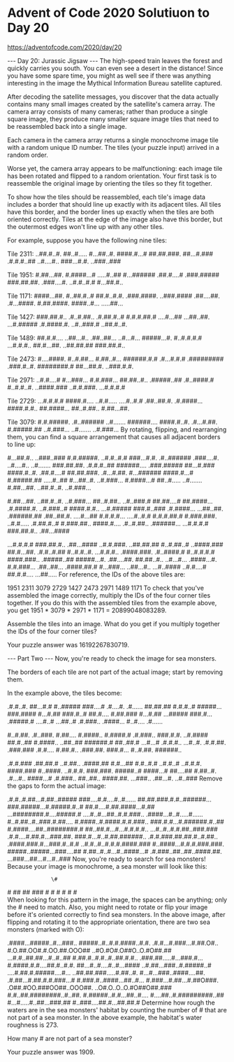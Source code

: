 # Advent of Code 2020 Solutiuon to Day 20
https://adventofcode.com/2020/day/20

--- Day 20: Jurassic Jigsaw ---
The high-speed train leaves the forest and quickly carries you south. You can even see a desert in the distance! Since you have some spare time, you might as well see if there was anything interesting in the image the Mythical Information Bureau satellite captured.

After decoding the satellite messages, you discover that the data actually contains many small images created by the satellite's camera array. The camera array consists of many cameras; rather than produce a single square image, they produce many smaller square image tiles that need to be reassembled back into a single image.

Each camera in the camera array returns a single monochrome image tile with a random unique ID number. The tiles (your puzzle input) arrived in a random order.

Worse yet, the camera array appears to be malfunctioning: each image tile has been rotated and flipped to a random orientation. Your first task is to reassemble the original image by orienting the tiles so they fit together.

To show how the tiles should be reassembled, each tile's image data includes a border that should line up exactly with its adjacent tiles. All tiles have this border, and the border lines up exactly when the tiles are both oriented correctly. Tiles at the edge of the image also have this border, but the outermost edges won't line up with any other tiles.

For example, suppose you have the following nine tiles:

Tile 2311:
..\#\#.\#..\#.
\#\#..\#.....
\#...\#\#..\#.
\#\#\#\#.\#...\#
\#\#.\#\#.\#\#\#.
\#\#...\#.\#\#\#
.\#.\#.\#..\#\#
..\#....\#..
\#\#\#...\#.\#.
..\#\#\#..\#\#\#

Tile 1951:
\#.\#\#...\#\#.
\#.\#\#\#\#...\#
.....\#..\#\#
\#...\#\#\#\#\#\#
.\#\#.\#....\#
.\#\#\#.\#\#\#\#\#
\#\#\#.\#\#.\#\#.
.\#\#\#....\#.
..\#.\#..\#.\#
\#...\#\#.\#..

Tile 1171:
\#\#\#\#...\#\#.
\#..\#\#.\#..\#
\#\#.\#..\#.\#.
.\#\#\#.\#\#\#\#.
..\#\#\#.\#\#\#\#
.\#\#....\#\#.
.\#...\#\#\#\#.
\#.\#\#.\#\#\#\#.
\#\#\#\#..\#...
.....\#\#...

Tile 1427:
\#\#\#.\#\#.\#..
.\#..\#.\#\#..
.\#.\#\#.\#..\#
\#.\#.\#.\#\#.\#
....\#...\#\#
...\#\#..\#\#.
...\#.\#\#\#\#\#
.\#.\#\#\#\#.\#.
..\#..\#\#\#.\#
..\#\#.\#..\#.

Tile 1489:
\#\#.\#.\#....
..\#\#...\#..
.\#\#..\#\#...
..\#...\#...
\#\#\#\#\#...\#.
\#..\#.\#.\#.\#
...\#.\#.\#..
\#\#.\#...\#\#.
..\#\#.\#\#.\#\#
\#\#\#.\#\#.\#..

Tile 2473:
\#....\#\#\#\#.
\#..\#.\#\#...
\#.\#\#..\#...
\#\#\#\#\#\#.\#.\#
.\#...\#.\#.\#
.\#\#\#\#\#\#\#\#\#
.\#\#\#.\#..\#.
\#\#\#\#\#\#\#\#.\#
\#\#...\#\#.\#.
..\#\#\#.\#.\#.

Tile 2971:
..\#.\#....\#
\#...\#\#\#...
\#.\#.\#\#\#...
\#\#.\#\#..\#..
.\#\#\#\#\#..\#\#
.\#..\#\#\#\#.\#
\#..\#.\#..\#.
..\#\#\#\#.\#\#\#
..\#.\#.\#\#\#.
...\#.\#.\#.\#

Tile 2729:
...\#.\#.\#.\#
\#\#\#\#.\#....
..\#.\#.....
....\#..\#.\#
.\#\#..\#\#.\#.
.\#.\#\#\#\#...
\#\#\#\#.\#.\#..
\#\#.\#\#\#\#...
\#\#..\#.\#\#..
\#.\#\#...\#\#.

Tile 3079:
\#.\#.\#\#\#\#\#.
.\#..\#\#\#\#\#\#
..\#.......
\#\#\#\#\#\#....
\#\#\#\#.\#..\#.
.\#...\#.\#\#.
\#.\#\#\#\#\#.\#\#
..\#.\#\#\#...
..\#.......
..\#.\#\#\#...
By rotating, flipping, and rearranging them, you can find a square arrangement that causes all adjacent borders to line up:

\#...\#\#.\#.. ..\#\#\#..\#\#\# \#.\#.\#\#\#\#\#.
..\#.\#..\#.\# \#\#\#...\#.\#. .\#..\#\#\#\#\#\#
.\#\#\#....\#. ..\#....\#.. ..\#.......
\#\#\#.\#\#.\#\#. .\#.\#.\#..\#\# \#\#\#\#\#\#....
.\#\#\#.\#\#\#\#\# \#\#...\#.\#\#\# \#\#\#\#.\#..\#.
.\#\#.\#....\# \#\#.\#\#.\#\#\#. .\#...\#.\#\#.
\#...\#\#\#\#\#\# \#\#\#\#.\#...\# \#.\#\#\#\#\#.\#\#
.....\#..\#\# \#...\#\#..\#. ..\#.\#\#\#...
\#.\#\#\#\#...\# \#\#..\#..... ..\#.......
\#.\#\#...\#\#. ..\#\#.\#..\#. ..\#.\#\#\#...

\#.\#\#...\#\#. ..\#\#.\#..\#. ..\#.\#\#\#...
\#\#..\#.\#\#.. ..\#..\#\#\#.\# \#\#.\#\#....\#
\#\#.\#\#\#\#... .\#.\#\#\#\#.\#. ..\#.\#\#\#..\#
\#\#\#\#.\#.\#.. ...\#.\#\#\#\#\# \#\#\#.\#..\#\#\#
.\#.\#\#\#\#... ...\#\#..\#\#. .\#\#\#\#\#\#.\#\#
.\#\#..\#\#.\#. ....\#...\#\# \#.\#.\#.\#...
....\#..\#.\# \#.\#.\#.\#\#.\# \#.\#\#\#.\#\#\#.
..\#.\#..... .\#.\#\#.\#..\# \#.\#\#\#.\#\#..
\#\#\#\#.\#.... .\#..\#.\#\#.. .\#\#\#\#\#\#...
...\#.\#.\#.\# \#\#\#.\#\#.\#.. .\#\#...\#\#\#\#

...\#.\#.\#.\# \#\#\#.\#\#.\#.. .\#\#...\#\#\#\#
..\#.\#.\#\#\#. ..\#\#.\#\#.\#\# \#..\#.\#\#..\#
..\#\#\#\#.\#\#\# \#\#.\#...\#\#. .\#.\#..\#.\#\#
\#..\#.\#..\#. ...\#.\#.\#.. .\#\#\#\#.\#\#\#.
.\#..\#\#\#\#.\# \#..\#.\#.\#.\# \#\#\#\#.\#\#\#..
.\#\#\#\#\#..\#\# \#\#\#\#\#...\#. .\#\#....\#\#.
\#\#.\#\#..\#.. ..\#...\#... .\#\#\#\#...\#.
\#.\#.\#\#\#... .\#\#..\#\#... .\#\#\#\#.\#\#.\#
\#...\#\#\#... ..\#\#...\#.. ...\#..\#\#\#\#
..\#.\#....\# \#\#.\#.\#.... ...\#\#.....
For reference, the IDs of the above tiles are:

1951    2311    3079
2729    1427    2473
2971    1489    1171
To check that you've assembled the image correctly, multiply the IDs of the four corner tiles together. If you do this with the assembled tiles from the example above, you get 1951 * 3079 * 2971 * 1171 = 20899048083289.

Assemble the tiles into an image. What do you get if you multiply together the IDs of the four corner tiles?

Your puzzle answer was 16192267830719.

--- Part Two ---
Now, you're ready to check the image for sea monsters.

The borders of each tile are not part of the actual image; start by removing them.

In the example above, the tiles become:

.\#.\#..\#. \#\#...\#.\# \#..\#\#\#\#\#
\#\#\#....\# .\#....\#. .\#......
\#\#.\#\#.\#\# \#.\#.\#..\# \#\#\#\#\#...
\#\#\#.\#\#\#\# \#...\#.\#\# \#\#\#.\#..\#
\#\#.\#.... \#.\#\#.\#\#\# \#...\#.\#\#
...\#\#\#\#\# \#\#\#.\#... .\#\#\#\#\#.\#
....\#..\# ...\#\#..\# .\#.\#\#\#..
.\#\#\#\#... \#..\#.... .\#......

\#..\#.\#\#. .\#..\#\#\#. \#.\#\#....
\#.\#\#\#\#.. \#.\#\#\#\#.\# .\#.\#\#\#..
\#\#\#.\#.\#. ..\#.\#\#\#\# \#\#.\#..\#\#
\#.\#\#\#\#.. ..\#\#..\#\# \#\#\#\#\#\#.\#
\#\#..\#\#.\# ...\#...\# .\#.\#.\#..
...\#..\#. .\#.\#.\#\#. .\#\#\#.\#\#\#
.\#.\#.... \#.\#\#.\#.. .\#\#\#.\#\#.
\#\#\#.\#... \#..\#.\#\#. \#\#\#\#\#\#..

.\#.\#.\#\#\# .\#\#.\#\#.\# ..\#.\#\#..
.\#\#\#\#.\#\# \#.\#...\#\# \#.\#..\#.\#
..\#.\#..\# ..\#.\#.\#. \#\#\#\#.\#\#\#
\#..\#\#\#\#. ..\#.\#.\#. \#\#\#.\#\#\#.
\#\#\#\#\#..\# \#\#\#\#...\# \#\#....\#\#
\#.\#\#..\#. .\#...\#.. \#\#\#\#...\#
.\#.\#\#\#.. \#\#..\#\#.. \#\#\#\#.\#\#.
...\#\#\#.. .\#\#...\#. ..\#..\#\#\#
Remove the gaps to form the actual image:

.\#.\#..\#.\#\#...\#.\#\#..\#\#\#\#\#
\#\#\#....\#.\#....\#..\#......
\#\#.\#\#.\#\#\#.\#.\#..\#\#\#\#\#\#...
\#\#\#.\#\#\#\#\#...\#.\#\#\#\#\#.\#..\#
\#\#.\#....\#.\#\#.\#\#\#\#...\#.\#\#
...\#\#\#\#\#\#\#\#.\#....\#\#\#\#\#.\#
....\#..\#...\#\#..\#.\#.\#\#\#..
.\#\#\#\#...\#..\#.....\#......
\#..\#.\#\#..\#..\#\#\#.\#.\#\#....
\#.\#\#\#\#..\#.\#\#\#\#.\#.\#.\#\#\#..
\#\#\#.\#.\#...\#.\#\#\#\#\#\#.\#..\#\#
\#.\#\#\#\#....\#\#..\#\#\#\#\#\#\#\#.\#
\#\#..\#\#.\#...\#...\#.\#.\#.\#..
...\#..\#..\#.\#.\#\#..\#\#\#.\#\#\#
.\#.\#....\#.\#\#.\#...\#\#\#.\#\#.
\#\#\#.\#...\#..\#.\#\#.\#\#\#\#\#\#..
.\#.\#.\#\#\#.\#\#.\#\#.\#..\#.\#\#..
.\#\#\#\#.\#\#\#.\#...\#\#\#.\#..\#.\#
..\#.\#..\#..\#.\#.\#.\#\#\#\#.\#\#\#
\#..\#\#\#\#...\#.\#.\#.\#\#\#.\#\#\#.
\#\#\#\#\#..\#\#\#\#\#...\#\#\#....\#\#
\#.\#\#..\#..\#...\#..\#\#\#\#...\#
.\#.\#\#\#..\#\#..\#\#..\#\#\#\#.\#\#.
...\#\#\#...\#\#...\#...\#..\#\#\#
Now, you're ready to search for sea monsters! Because your image is monochrome, a sea monster will look like this:

                  \# 
\#    \#\#    \#\#    \#\#\#
 \#  \#  \#  \#  \#  \#   
When looking for this pattern in the image, the spaces can be anything; only the \# need to match. Also, you might need to rotate or flip your image before it's oriented correctly to find sea monsters. In the above image, after flipping and rotating it to the appropriate orientation, there are two sea monsters (marked with O):

.\#\#\#\#...\#\#\#\#\#..\#...\#\#\#..
\#\#\#\#\#..\#..\#.\#.\#\#\#\#..\#.\#.
.\#.\#...\#.\#\#\#...\#.\#\#.O\#..
\#.O.\#\#.OO\#.\#.OO.\#\#.OOO\#\#
..\#O.\#O\#.O\#\#O..O.\#O\#\#.\#\#
...\#.\#..\#\#.\#\#...\#..\#..\#\#
\#.\#\#.\#..\#.\#..\#..\#\#.\#.\#..
.\#\#\#.\#\#.....\#...\#\#\#.\#...
\#.\#\#\#\#.\#.\#....\#\#.\#..\#.\#.
\#\#...\#..\#....\#..\#...\#\#\#\#
..\#.\#\#...\#\#\#..\#.\#\#\#\#\#..\#
....\#.\#\#.\#.\#\#\#\#\#....\#...
..\#\#.\#\#.\#\#\#.....\#.\#\#..\#.
\#...\#...\#\#\#..\#\#\#\#....\#\#.
.\#.\#\#...\#.\#\#.\#.\#.\#\#\#...\#
\#.\#\#\#.\#..\#\#\#\#...\#\#..\#...
\#.\#\#\#...\#.\#\#...\#.\#\#O\#\#\#.
.O\#\#.\#OO.\#\#\#OO\#\#..OOO\#\#.
..O\#.O..O..O.\#O\#\#O\#\#.\#\#\#
\#.\#..\#\#.\#\#\#\#\#\#\#\#..\#..\#\#.
\#.\#\#\#\#\#..\#.\#...\#\#..\#....
\#....\#\#..\#.\#\#\#\#\#\#\#\#\#..\#\#
\#...\#.....\#..\#\#...\#\#\#.\#\#
\#..\#\#\#....\#\#.\#...\#\#.\#\#.\#
Determine how rough the waters are in the sea monsters' habitat by counting the number of \# that are not part of a sea monster. In the above example, the habitat's water roughness is 273.

How many \# are not part of a sea monster?

Your puzzle answer was 1909.
